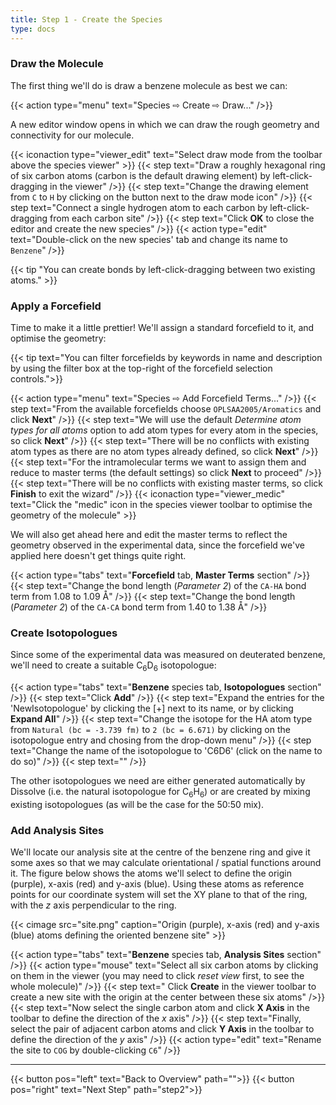 ```yaml
---
title: Step 1 - Create the Species
type: docs
---
```



### Draw the Molecule

The first thing we'll do is draw a benzene molecule as best we can:

{{< action type="menu" text="Species &#8680; Create &#8680; Draw..." />}}

A new editor window opens in which we can draw the rough geometry and connectivity for our molecule.

{{< iconaction type="viewer_edit" text="Select draw mode from the toolbar above the species viewer" >}}
{{< step text="Draw a roughly hexagonal ring of six carbon atoms (carbon is the default drawing element) by left-click-dragging in the viewer" />}}
{{< step text="Change the drawing element from `C` to `H` by clicking on the button next to the draw mode icon" />}}
{{< step text="Connect a single hydrogen atom to each carbon by left-click-dragging from each carbon site" />}}
{{< step text="Click **OK** to close the editor and create the new species" />}}
{{< action type="edit" text="Double-click on the new species' tab and change its name to `Benzene`" />}}

{{< tip "You can create bonds by left-click-dragging between two existing atoms." >}}

### Apply a Forcefield

Time to make it a little prettier!  We'll assign a standard forcefield to it, and optimise the geometry:

{{< tip text="You can filter forcefields by keywords in name and description by using the filter box at the top-right of the forcefield selection controls.">}}

{{< action type="menu" text="Species &#8680; Add Forcefield Terms..." />}}
{{< step text="From the available forcefields choose `OPLSAA2005/Aromatics` and click **Next**" />}}
{{< step text="We will use the default _Determine atom types for all atoms_ option to add atom types for every atom in the species, so click **Next**" />}}
{{< step text="There will be no conflicts with existing atom types as there are no atom types already defined, so click **Next**" />}}
{{< step text="For the intramolecular terms we want to assign them and reduce to master terms (the default settings) so click **Next** to proceed" />}}
{{< step text="There will be no conflicts with existing master terms, so click **Finish** to exit the wizard" />}}
{{< iconaction type="viewer_medic" text="Click the \"medic\" icon in the species viewer toolbar to optimise the geometry of the molecule" >}}


We will also get ahead here and edit the master terms to reflect the geometry observed in the experimental data, since the forcefield we've applied here doesn't get things quite right.

{{< action type="tabs" text="**Forcefield** tab, **Master Terms** section" />}}
{{< step text="Change the bond length (_Parameter 2_) of the `CA-HA` bond term from 1.08 to 1.09 &#8491;" />}}
{{< step text="Change the bond length (_Parameter 2_) of the `CA-CA` bond term from 1.40 to 1.38 &#8491;" />}}

### Create Isotopologues

Since some of the experimental data was measured on deuterated benzene, we'll need to create a suitable C<sub>6</sub>D<sub>6</sub> isotopologue:

{{< action type="tabs" text="**Benzene** species tab, **Isotopologues** section" />}}
{{< step text="Click **Add**" />}}
{{< step text="Expand the entries for the 'NewIsotopologue' by clicking the [+] next to its name, or by clicking **Expand All**" />}}
{{< step text="Change the isotope for the HA atom type from `Natural (bc = -3.739 fm)` to `2 (bc = 6.671)` by clicking on the isotopologue entry and chosing from the drop-down menu" />}}
{{< step text="Change the name of the isotopologue to 'C6D6' (click on the name to do so)" />}}
{{< step text="" />}}


The other isotopologues we need are either generated automatically by Dissolve (i.e. the natural isotopologue for C<sub>6</sub>H<sub>6</sub>) or are created by mixing existing isotopologues (as will be the case for the 50:50 mix).

### Add Analysis Sites

We'll locate our analysis site at the centre of the benzene ring and give it some axes so that we may calculate orientational / spatial functions around it. The figure below shows the atoms we'll select to define the origin (purple), x-axis (red) and y-axis (blue). Using these atoms as reference points for our coordinate system will set the XY plane to that of the ring, with the _z_ axis perpendicular to the ring.

{{< cimage src="site.png" caption="Origin (purple), x-axis (red) and y-axis (blue) atoms defining the oriented benzene site" >}}

{{< action type="tabs" text="**Benzene** species tab, **Analysis Sites** section" />}}
{{< action type="mouse" text="Select all six carbon atoms by clicking on them in the viewer (you may need to click _reset view_ first, to see the whole molecule)" />}}
{{< step text=" Click **Create** in the viewer toolbar to create a new site with the origin at the center between these six atoms" />}}
{{< step text="Now select the single carbon atom and click **X Axis** in the toolbar to define the direction of the _x_ axis" />}}
{{< step text="Finally, select the pair of adjacent carbon atoms and click **Y Axis** in the toolbar to define the direction of the _y_ axis" />}}
{{< action type="edit" text="Rename the site to `COG` by double-clicking `C6`" />}}


* * *
{{< button pos="left" text="Back to Overview" path="">}}
{{< button pos="right" text="Next Step" path="step2">}}
